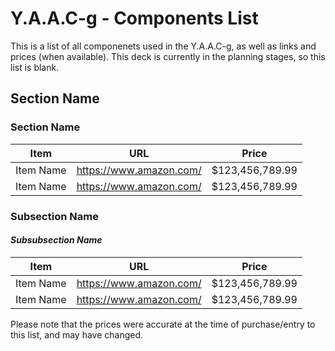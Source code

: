 <!-- ======================================== yaacg-components.md Start ======================================== -->


<!-- ------------------------------ Intro Start ------------------------------ -->

# Y.A.A.C-g - Components List

This is a list of all componenets used in the Y.A.A.C-g, as well as links and prices (when available).  This deck is currently in the planning stages, so this list is blank.

<!-- ------------------------------ Intro End ------------------------------ -->


<!-- ------------------------------ Section Start ------------------------------ -->

## Section Name

<!-- ++++++++++++++++++++ Subsection Start ++++++++++++++++++++ -->

### Section Name
Item|URL|Price
---|---|---
Item Name | https://www.amazon.com/ | $123,456,789.99
Item Name | https://www.amazon.com/ | $123,456,789.99

<!-- ++++++++++++++++++++ Subsection End ++++++++++++++++++++ -->

<!-- ++++++++++++++++++++ Subsection Start ++++++++++++++++++++ -->

### Subsection Name

#### *Subsubsection Name*
Item|URL|Price
---|---|---
Item Name | https://www.amazon.com/ | $123,456,789.99
Item Name | https://www.amazon.com/ | $123,456,789.99

<!-- ++++++++++++++++++++ Subsection End ++++++++++++++++++++ -->

<!-- ------------------------------Section End ------------------------------ -->


<!-- ------------------------------ Outro Start ------------------------------ -->

Please note that the prices were accurate at the time of purchase/entry to this list, and may have changed.

<!-- ------------------------------ Outro End ------------------------------ -->


<!-- ======================================== yaacg-components.md End ======================================== -->
